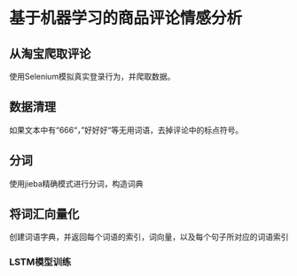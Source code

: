 # 基于机器学习的商品评论情感分析

## 从淘宝爬取评论
使用Selenium模拟真实登录行为，并爬取数据。

## 数据清理
如果文本中有“666“，”好好好“等无用词语，去掉评论中的标点符号。

## 分词
使用jieba精确模式进行分词，构造词典

## 将词汇向量化
创建词语字典，并返回每个词语的索引，词向量，以及每个句子所对应的词语索引

### LSTM模型训练
